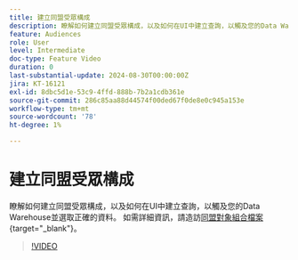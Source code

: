 ```yaml
---
title: 建立同盟受眾構成
description: 瞭解如何建立同盟受眾構成，以及如何在UI中建立查詢，以觸及您的Data Warehouse並選取正確的資料。
feature: Audiences
role: User
level: Intermediate
doc-type: Feature Video
duration: 0
last-substantial-update: 2024-08-30T00:00:00Z
jira: KT-16121
exl-id: 8dbc5d1e-53c9-4ffd-888b-7b2a1cdb361e
source-git-commit: 286c85aa88d44574f00ded67f0de8e0c945a153e
workflow-type: tm+mt
source-wordcount: '78'
ht-degree: 1%

---
```


# 建立同盟受眾構成

瞭解如何建立同盟受眾構成，以及如何在UI中建立查詢，以觸及您的Data Warehouse並選取正確的資料。 如需詳細資訊，請造訪[同盟對象組合檔案](https://experienceleague.adobe.com/zh-hant/docs/federated-audience-composition/using/home){target="_blank"}。

>[!VIDEO](https://video.tv.adobe.com/v/3433247/?learn=on&enablevpops)
